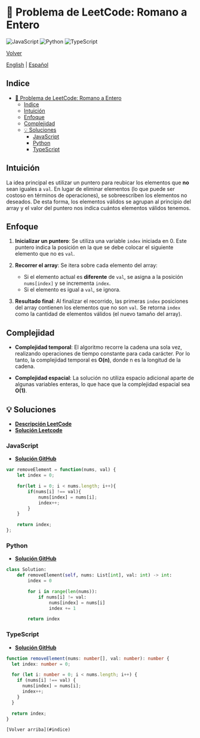 # 🤔 Problema de LeetCode: Romano a Entero

![JavaScript](https://img.shields.io/badge/JavaScript-F7DF1E?logo=javascript&logoColor=black)
![Python](https://img.shields.io/badge/Python-3776AB?logo=python&logoColor=white)
![TypeScript](https://img.shields.io/badge/TypeScript-3178C6?logo=typescript&logoColor=white)

[Volver](../README.md)

[English](./27.RemoveElement.md) | [Español](./27.RemoveElement-es.md)

## Indice

- [🤔 Problema de LeetCode: Romano a Entero](#-problema-de-leetcode-romano-a-entero)
  - [Indice](#indice)
  - [Intuición](#intuición)
  - [Enfoque](#enfoque)
  - [Complejidad](#complejidad)
  - [💡 Soluciones](#-soluciones)
    - [JavaScript](#javascript)
    - [Python](#python)
    - [TypeScript](#typescript)

## Intuición

La idea principal es utilizar un puntero para reubicar los elementos que **no** sean iguales a `val`. En lugar de eliminar elementos (lo que puede ser costoso en términos de operaciones), se sobreescriben los elementos no deseados. De esta forma, los elementos válidos se agrupan al principio del array y el valor del puntero nos indica cuántos elementos válidos tenemos.

## Enfoque

1. **Inicializar un puntero**:
Se utiliza una variable `index` iniciada en 0. Este puntero indica la posición en la que se debe colocar el siguiente elemento que no es `val`.

2. **Recorrer el array**:
Se itera sobre cada elemento del array:

   * Si el elemento actual es **diferente** de `val`, se asigna a la posición `nums[index]` y se incrementa `index`.
   * Si el elemento es igual a `val`, se ignora.

3. **Resultado final**:
Al finalizar el recorrido, las primeras `index` posiciones del array contienen los elementos que no son `val`. Se retorna `index` como la cantidad de elementos válidos (el nuevo tamaño del array).

## Complejidad

- **Complejidad temporal**:
El algoritmo recorre la cadena una sola vez, realizando operaciones de tiempo constante para cada carácter. Por lo tanto, la complejidad temporal es **O(n)**, donde n es la longitud de la cadena.

- **Complejidad espacial**:
La solución no utiliza espacio adicional aparte de algunas variables enteras, lo que hace que la complejidad espacial sea **O(1)**.

## 💡 Soluciones

- **[Descripción LeetCode](https://leetcode.com/problems/remove-element/description/)**
- **[Solución Leetcode](https://leetcode.com/problems/remove-element/solutions/6536072/two-pointers-solution-by-danielpaez-dev-kyb5/)**

### JavaScript

- **[Solución GitHub](../solutions/JavaScript/27.RemoveElement.js)**

```javascript
var removeElement = function(nums, val) {
    let index = 0;

    for(let i = 0; i < nums.length; i++){
        if(nums[i] !== val){
            nums[index] = nums[i];
            index++;
        }
    }

    return index;
};
```

### Python

- **[Solución GitHub](../solutions/Python/27.RemoveElement.py)**

```python
class Solution:
    def removeElement(self, nums: List[int], val: int) -> int:
        index = 0

        for i in range(len(nums)):
            if nums[i] != val:
                nums[index] = nums[i]
                index += 1

        return index
```

### TypeScript

- **[Solución GitHub](../solutions/TypeScript/27.RemoveElement.ts)**

```typescript
function removeElement(nums: number[], val: number): number {
  let index: number = 0;

  for (let i: number = 0; i < nums.length; i++) {
    if (nums[i] !== val) {
      nums[index] = nums[i];
      index++;
    }
  }

  return index;
}

[Volver arriba](#indice)

